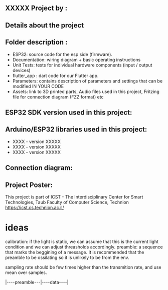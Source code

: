 ## XXXXX Project by :  
  
## Details about the project
 
## Folder description :
* ESP32: source code for the esp side (firmware).
* Documentation: wiring diagram + basic operating instructions
* Unit Tests: tests for individual hardware components (input / output devices)
* flutter_app : dart code for our Flutter app.
* Parameters: contains description of parameters and settings that can be modified IN YOUR CODE
* Assets: link to 3D printed parts, Audio files used in this project, Fritzing file for connection diagram (FZZ format) etc

## ESP32 SDK version used in this project: 

## Arduino/ESP32 libraries used in this project:
* XXXX - version XXXXX
* XXXX - version XXXXX
* XXXX - version XXXXX

## Connection diagram:

## Project Poster:
 
This project is part of ICST - The Interdisciplinary Center for Smart Technologies, Taub Faculty of Computer Science, Technion
https://icst.cs.technion.ac.il/


# ideas
calibration: if the light is static, we can assume that this is the current light condition and we can adjust threasholds accordingly.
preamble: a sequence that marks the beggining of a message. It is recommended that the preamble to be ossilating so it is unlikely to be from the env.

sampling rate should be few times higher than the transmition rate, and use mean over samples.


|----preamble---|----data----|
